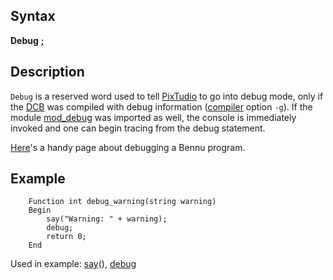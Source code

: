 Syntax
------

**Debug** **;**

Description
-----------

`Debug` is a reserved word used to tell [PixTudio](#PixTudio) to go
into debug mode, only if the [DCB](#DCB) was compiled with
debug information ([compiler](#pxtb) option `-g`). If the
module [mod_debug](#mod_debug) was imported as well, the
console is immediately invoked and one can begin tracing from the debug
statement.

[Here](#debugging)'s a handy page about debugging a Bennu
program.

Example
-------

```
    Function int debug_warning(string warning)
    Begin
        say("Warning: " + warning);
        debug;
        return 0;
    End
```

Used in example: [say](#say)(), [debug](#debug)
